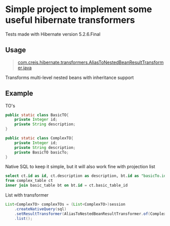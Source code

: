 Simple project to implement some useful hibernate transformers
==============================================================
Tests made with Hibernate version 5.2.6.Final

Usage
-----
>[com.creis.hibernate.transformers.AliasToNestedBeanResultTransformer.java](https://github.com/cleitonreis-dev/hibernate-transformers/blob/master/src/main/java/com/creis/hibernate/transformers/AliasToNestedBeanResultTransformer.java)

Transforms multi-level nested beans with inheritance support

Example
-------
TO's
```java
public static class BasicTO{
    private Integer id;
    private String description;
}

public static class ComplexTO{
    private Integer id;
    private String description;
    private BasicTO basicTo;
}
```
Native SQL to keep it simple, but it will also work fine with projection list
```SQL
select ct.id as id, ct.description as description, bt.id as "basicTo.id", bt.description as "basicTo.description"
from complex_table ct
inner join basic_table bt on bt.id = ct.basic_table_id
```
List with transformer
```java
List<ComplexTO> complexTOs = (List<ComplexTO>)session
    .createNativeQuery(sql)
    .setResultTransformer(AliasToNestedBeanResultTransformer.of(ComplexTO.class))
    .list();
```

